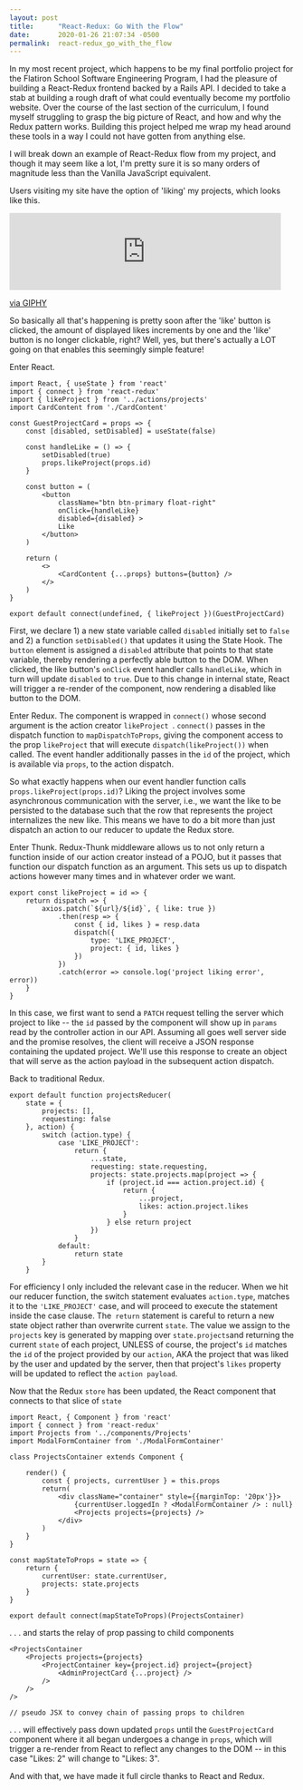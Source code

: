```yaml
---
layout: post
title:      "React-Redux: Go With the Flow"
date:       2020-01-26 21:07:34 -0500
permalink:  react-redux_go_with_the_flow
---
```


In my most recent project, which happens to be my final portfolio project for the Flatiron School Software Engineering Program, I had the pleasure of building a React-Redux frontend backed by a Rails API. I decided to take a stab at building a rough draft of what could eventually become my portfolio website. Over the course of the last section of the curriculum, I found myself struggling to grasp the big picture of React, and how and why the Redux pattern works. Building this project helped me wrap my head around these tools in a way I could not have gotten from anything else. 

I will break down an example of React-Redux flow from my project, and though it may seem like a lot, I'm pretty sure it is so many orders of magnitude less than the Vanilla JavaScript equivalent.

Users visiting my site have the option of 'liking' my projects, which looks like this.

<iframe src="https://giphy.com/embed/J2hFwj9d0VyVUn6t2C" width="480" height="136" frameBorder="0" class="giphy-embed" allowFullScreen></iframe><p><a href="https://giphy.com/gifs/J2hFwj9d0VyVUn6t2C">via GIPHY</a></p>
So basically all that's happening is pretty soon after the 'like' button is clicked, the amount of displayed likes increments by one and the 'like' button is no longer clickable, right? Well, yes, but there's actually a LOT going on that enables this seemingly simple feature!

Enter React.
```
import React, { useState } from 'react'
import { connect } from 'react-redux'
import { likeProject } from '../actions/projects'
import CardContent from './CardContent'

const GuestProjectCard = props => {
    const [disabled, setDisabled] = useState(false)

    const handleLike = () => {
        setDisabled(true)
        props.likeProject(props.id)
    }

    const button = (
        <button 
            className="btn btn-primary float-right" 
            onClick={handleLike}
            disabled={disabled} >
            Like
        </button>
    )

    return (
        <>
            <CardContent {...props} buttons={button} />
        </>
    )
}

export default connect(undefined, { likeProject })(GuestProjectCard)
```
First, we declare 1) a new state variable called `disabled` initially set to `false` and 2) a function `setDisabled()` that updates it using the State Hook. The `button` element is assigned a `disabled` attribute that points to that state variable, thereby rendering a perfectly able button to the DOM. When clicked, the like button's `onClick` event handler calls `handleLike`, which in turn will update `disabled` to `true`. Due to this change in internal state, React will trigger a re-render of the component, now rendering a disabled like button to the DOM. 

Enter Redux. The component is wrapped in `connect()` whose second argument is the action creator `likeProject `. `connect()` passes in the dispatch function to `mapDispatchToProps`, giving the component access to the prop `likeProject` that will execute `dispatch(likeProject())` when called. The event handler additionally passes in the `id` of the project, which is available via `props`, to the action dispatch.

So what exactly happens when our event handler function calls `props.likeProject(props.id)`? Liking the project involves some asynchronous communication with the server, i.e., we want the like to be persisted to the database such that the row that represents the project internalizes the new like. This means we have to do a bit more than just dispatch an action to our reducer to update the Redux store.

Enter Thunk. Redux-Thunk middleware allows us to not only return a function inside of our action creator instead of a POJO, but it passes that function our dispatch function as an argument. This sets us up to dispatch actions however many times and in whatever order we want. 
```
export const likeProject = id => {
    return dispatch => {
        axios.patch(`${url}/${id}`, { like: true })
            .then(resp => {
                const { id, likes } = resp.data
                dispatch({
                    type: 'LIKE_PROJECT',
                    project: { id, likes }
                })
            })
            .catch(error => console.log('project liking error', error))
    }
}
```
In this case, we first want to send a `PATCH` request telling the server which project to like -- the `id` passed by the component will show up in `params` read by the controller action in our API. Assuming all goes well server side and the promise resolves, the client will receive a JSON response containing the updated project. We'll use this response to create an object that will serve as the action payload in the subsequent action dispatch.

Back to traditional Redux.
```
export default function projectsReducer(
    state = {
        projects: [],
        requesting: false
    }, action) {
        switch (action.type) {
            case 'LIKE_PROJECT':
                return {
                    ...state,
                    requesting: state.requesting,
                    projects: state.projects.map(project => {
                        if (project.id === action.project.id) {
                            return {
                                ...project,
                                likes: action.project.likes
                            }
                        } else return project
                    })
                }
            default:
                return state
        }
    }
```
For efficiency I only included the relevant case in the reducer. When we hit our reducer function, the switch statement evaluates `action.type`, matches it to the `'LIKE_PROJECT'` case, and will proceed to execute the statement inside the case clause. The` return` statement is careful to return a new state object rather than overwrite current `state`. The value we assign to the `projects` key is generated by mapping over `state.projects`and returning the current `state` of each project, UNLESS of course, the project's `id` matches the `id` of the project provided by our `action`, AKA the project that was liked by the user and updated by the server, then that project's `likes` property will be updated to reflect the `action payload`.

Now that the Redux `store` has been updated, the React component that connects to that slice of `state` 
```
import React, { Component } from 'react'
import { connect } from 'react-redux'
import Projects from '../components/Projects'
import ModalFormContainer from './ModalFormContainer'

class ProjectsContainer extends Component {

    render() {
        const { projects, currentUser } = this.props
        return(
            <div className="container" style={{marginTop: '20px'}}>
                {currentUser.loggedIn ? <ModalFormContainer /> : null}
                <Projects projects={projects} />
            </div>
        )
    }
}

const mapStateToProps = state => {
    return {
        currentUser: state.currentUser,
        projects: state.projects
    }
}

export default connect(mapStateToProps)(ProjectsContainer)
```
. . . and starts the relay of prop passing to child components 
```
<ProjectsContainer 
    <Projects projects={projects} 
        <ProjectContainer key={project.id} project={project} 
            <AdminProjectCard {...project} />
        />
    />
/>

// pseudo JSX to convey chain of passing props to children
```
. . . will effectively pass down updated `props` until the `GuestProjectCard` component where it all began undergoes a change in `props`, which will trigger a re-render from React to reflect any changes to the DOM -- in this case "Likes: 2" will change to "Likes: 3". 

And with that, we have made it full circle thanks to React and Redux. 

